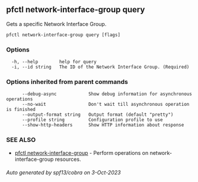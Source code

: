 ## pfctl network-interface-group query

Gets a specific Network Interface Group.

```
pfctl network-interface-group query [flags]
```

### Options

```
  -h, --help        help for query
  -i, --id string   The ID of the Network Interface Group. (Required)
```

### Options inherited from parent commands

```
      --debug-async            Show debug information for asynchronous operations
      --no-wait                Don't wait till asynchronous operation is finished
      --output-format string   Output format (default "pretty")
      --profile string         Configuration profile to use
      --show-http-headers      Show HTTP information about response
```

### SEE ALSO

* [pfctl network-interface-group](pfctl_network-interface-group.md)	 - Perform operations on network-interface-group resources.

###### Auto generated by spf13/cobra on 3-Oct-2023

